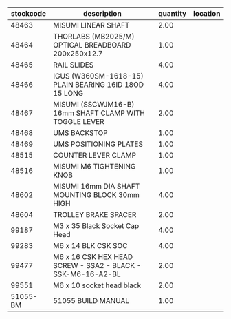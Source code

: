 |stockcode|description|quantity|location|
|---------|-----------|--------|--------|
|48463|MISUMI LINEAR SHAFT|2.00||
|48464|THORLABS (MB2025/M) OPTICAL BREADBOARD 200x250x12.7|1.00||
|48465|RAIL SLIDES|4.00||
|48466|IGUS (W360SM-1618-15) PLAIN BEARING 16ID 18OD 15 LONG|4.00||
|48467|MISUMI (SSCWJM16-B) 16mm SHAFT CLAMP WITH TOGGLE LEVER|2.00||
|48468|UMS BACKSTOP|1.00||
|48469|UMS POSITIONING PLATES|1.00||
|48515|COUNTER LEVER CLAMP|1.00||
|48516|MISUMI M6 TIGHTENING KNOB|1.00||
|48602|MISUMI 16mm DIA SHAFT MOUNTING BLOCK 30mm HIGH|4.00||
|48604|TROLLEY BRAKE SPACER|2.00||
|99187|M3 x 35 Black Socket Cap Head|4.00||
|99283|M6 x 14 BLK CSK SOC|4.00||
|99477|M6 x 16 CSK HEX HEAD SCREW - SSA2 - BLACK - SSK-M6-16-A2-BL|2.00||
|99551|M6 x 10 socket head black|2.00||
|51055-BM|51055 BUILD MANUAL|1.00||
